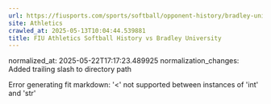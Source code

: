```yaml
---
url: https://fiusports.com/sports/softball/opponent-history/bradley-university/241/
site: Athletics
crawled_at: 2025-05-13T10:04:44.539881
title: FIU Athletics Softball History vs Bradley University
---
```

normalized_at: 2025-05-22T17:17:23.489925
normalization_changes: Added trailing slash to directory path

Error generating fit markdown: '<' not supported between instances of 'int' and 'str'